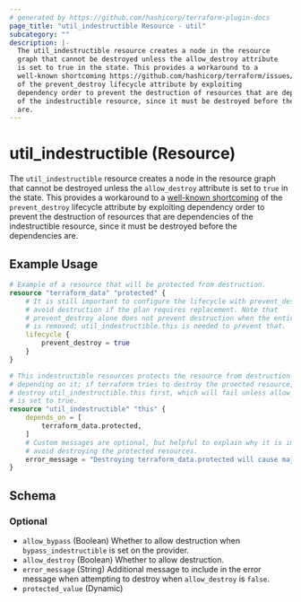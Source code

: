 ```yaml
---
# generated by https://github.com/hashicorp/terraform-plugin-docs
page_title: "util_indestructible Resource - util"
subcategory: ""
description: |-
  The util_indestructible resource creates a node in the resource
  graph that cannot be destroyed unless the allow_destroy attribute
  is set to true in the state. This provides a workaround to a
  well-known shortcoming https://github.com/hashicorp/terraform/issues/17599
  of the prevent_destroy lifecycle attribute by exploiting
  dependency order to prevent the destruction of resources that are dependencies
  of the indestructible resource, since it must be destroyed before the dependencies
  are.
---
```


# util_indestructible (Resource)

The `util_indestructible` resource creates a node in the resource
graph that cannot be destroyed unless the `allow_destroy` attribute
is set to `true` in the state. This provides a workaround to a
[well-known shortcoming](https://github.com/hashicorp/terraform/issues/17599)
of the `prevent_destroy` lifecycle attribute by exploiting
dependency order to prevent the destruction of resources that are dependencies
of the indestructible resource, since it must be destroyed before the dependencies
are.

## Example Usage

```terraform
# Example of a resource that will be protected from destruction.
resource "terraform_data" "protected" {
	# It is still important to configure the lifecycle with prevent_destroy to
	# avoid destruction if the plan requires replacement. Note that
	# prevent_destroy alone does not prevent destruction when the entire config
	# is removed; util_indestructible.this is needed to prevent that.
	lifecycle {
		prevent_destroy = true
	}
}

# This indestructible resources protects the resource from destruction by
# depending on it; if terraform tries to destroy the proected resource, it will
# destroy util_indestructible.this first, which will fail unless allow_destroy
# is set to true.
resource "util_indestructible" "this" {
	depends_on = [
		terraform_data.protected,
	]
	# Custom messages are optional, but helpful to explain why it is important to
	# avoid destroying the protected resources.
	error_message = "Destroying terraform_data.protected will cause major issues, please don't destroy it!"
}
```

<!-- schema generated by tfplugindocs -->
## Schema

### Optional

- `allow_bypass` (Boolean) Whether to allow destruction when `bypass_indestructible` is set on the provider.
- `allow_destroy` (Boolean) Whether to allow destruction.
- `error_message` (String) Additional message to include in the error message when attempting to destroy when `allow_destroy` is `false`.
- `protected_value` (Dynamic)
